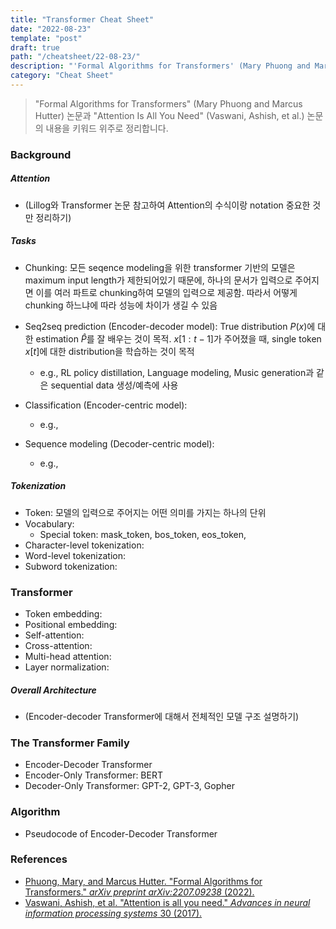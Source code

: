 ```yaml
---
title: "Transformer Cheat Sheet"
date: "2022-08-23"
template: "post"
draft: true
path: "/cheatsheet/22-08-23/"
description: "'Formal Algorithms for Transformers' (Mary Phuong and Marcus Hutter) 논문과 'Attention Is All You Need' (Vaswani, Ashish, et al.) 논문의 내용을 키워드 위주로 정리합니다."
category: "Cheat Sheet"
---
```


> "Formal Algorithms for Transformers" (Mary Phuong and Marcus Hutter) 논문과 "Attention Is All You Need" (Vaswani, Ashish, et al.) 논문의 내용을 키워드 위주로 정리합니다.

### Background

##### Attention

- (Lillog와 Transformer 논문 참고하여 Attention의 수식이랑 notation 중요한 것만 정리하기)

##### Tasks

- Chunking: 모든 seqence modeling을 위한 transformer 기반의 모델은 maximum input length가 제한되어있기 때문에, 하나의 문서가 입력으로 주어지면 이를 여러 파트로 chunking하여 모델의 입력으로 제공함. 따라서 어떻게 chunking 하느냐에 따라 성능에 차이가 생길 수 있음
- Seq2seq prediction (Encoder-decoder model): True distribution $P(x)$에 대한 estimation $\hat{P}$를 잘 배우는 것이 목적. $x[1:t-1]$가 주어졌을 때, single token $x[t]$에 대한 distribution을 학습하는 것이 목적
  - e.g., RL policy distillation, Language modeling, Music generation과 같은 sequential data 생성/예측에 사용

- Classification (Encoder-centric model): 
  - e.g., 

- Sequence modeling (Decoder-centric model): 
  - e.g., 

##### Tokenization

- Token: 모델의 입력으로 주어지는 어떤 의미를 가지는 하나의 단위
- Vocabulary: 
  - Special token: mask_token, bos_token, eos_token, 
- Character-level tokenization: 
- Word-level tokenization: 
- Subword tokenization: 


### Transformer

- Token embedding:
- Positional embedding:
- Self-attention:
- Cross-attention:
- Multi-head attention:
- Layer normalization: 

##### Overall Architecture

- (Encoder-decoder Transformer에 대해서 전체적인 모델 구조 설명하기)

### The Transformer Family

- Encoder-Decoder Transformer
- Encoder-Only Transformer: BERT
- Decoder-Only Transformer: GPT-2, GPT-3, Gopher

### Algorithm

- Pseudocode of Encoder-Decoder Transformer

### References

- [Phuong, Mary, and Marcus Hutter. "Formal Algorithms for Transformers." *arXiv preprint arXiv:2207.09238* (2022).](https://arxiv.org/abs/2207.09238)
- [Vaswani, Ashish, et al. "Attention is all you need." *Advances in neural information processing systems* 30 (2017).](https://proceedings.neurips.cc/paper/2017/hash/3f5ee243547dee91fbd053c1c4a845aa-Abstract.html)
